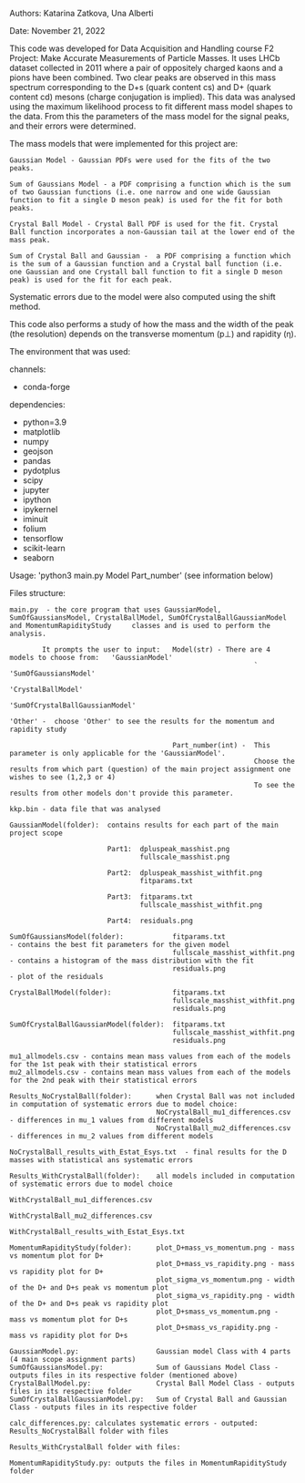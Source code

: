
Authors: Katarina Zatkova, Una Alberti

Date: November 21, 2022

This code was developed for Data Acquisition and Handling course F2 Project: Make Accurate Measurements of Particle Masses. It uses LHCb dataset collected in 2011 where a pair of oppositely charged kaons and a pions have been combined. Two clear peaks are observed in this mass spectrum corresponding to the D+s (quark content cs) and D+ (quark content cd) mesons (charge conjugation is implied). This data was analysed using the maximum likelihood process to fit different mass model shapes to the data. From this the parameters of the mass model for the signal peaks, and their errors were determined.

The mass models that were implemented for this project are:

    Gaussian Model - Gaussian PDFs were used for the fits of the two peaks.

    Sum of Gaussians Model - a PDF comprising a function which is the sum of two Gaussian functions (i.e. one narrow and one wide Gaussian function to fit a single D meson peak) is used for the fit for both peaks.

    Crystal Ball Model - Crystal Ball PDF is used for the fit. Crystal Ball function incorporates a non-Gaussian tail at the lower end of the mass peak.
    
    Sum of Crystal Ball and Gaussian -  a PDF comprising a function which is the sum of a Gaussian function and a Crystal ball function (i.e. one Gaussian and one Crystall ball function to fit a single D meson peak) is used for the fit for each peak.

Systematic errors due to the model were also computed using the shift method.

This code also performs a study of how the mass and the width of the peak (the resolution) depends on the transverse momentum (p⊥) and rapidity (η).

The environment that was used:

channels:
  - conda-forge

dependencies:
  - python=3.9
  - matplotlib
  - numpy
  - geojson
  - pandas
  - pydotplus
  - scipy
  - jupyter
  - ipython
  - ipykernel
  - iminuit
  - folium
  - tensorflow
  - scikit-learn
  - seaborn

Usage: 'python3 main.py Model Part_number'
(see information below)

Files structure:

    main.py  - the core program that uses GaussianModel, SumOfGaussiansModel, CrystalBallModel, SumOfCrystalBallGaussianModel and MomentumRapidityStudy     classes and is used to perform the analysis.

            It prompts the user to input:   Model(str) - There are 4 models to choose from:   'GaussianModel'
                                                                `                           'SumOfGaussiansModel' 
                                                                                            'CrystalBallModel' 
                                                                                            'SumOfCrystalBallGaussianModel' 
                                                                                            'Other' -  choose 'Other' to see the results for the momentum and rapidity study
                                            
                                            Part_number(int) -  This parameter is only applicable for the 'GaussianModel'.
                                                                Choose the results from which part (question) of the main project assignment one wishes to see (1,2,3 or 4)
                                                                To see the results from other models don't provide this parameter.

    kkp.bin - data file that was analysed
    
    GaussianModel(folder):  contains results for each part of the main project scope

                            Part1:  dpluspeak_masshist.png
                                    fullscale_masshist.png

                            Part2:  dpluspeak_masshist_withfit.png
                                    fitparams.txt
                            
                            Part3:  fitparams.txt
                                    fullscale_masshist_withfit.png
                            
                            Part4:  residuals.png

    SumOfGaussiansModel(folder):            fitparams.txt                   - contains the best fit parameters for the given model
                                            fullscale_masshist_withfit.png  - contains a histogram of the mass distribution with the fit
                                            residuals.png                   - plot of the residuals
    
    CrystalBallModel(folder):               fitparams.txt   
                                            fullscale_masshist_withfit.png
                                            residuals.png
    
    SumOfCrystalBallGaussianModel(folder):  fitparams.txt
                                            fullscale_masshist_withfit.png
                                            residuals.png

    mu1_allmodels.csv - contains mean mass values from each of the models for the 1st peak with their statistical errors
    mu2_allmodels.csv - contains mean mass values from each of the models for the 2nd peak with their statistical errors

    Results_NoCrystalBall(folder):      when Crystal Ball was not included in computation of systematic errors due to model choice:
                                        NoCrystalBall_mu1_differences.csv - differences in mu_1 values from different models
                                        NoCrystalBall_mu2_differences.csv - differences in mu_2 values from different models
                                        NoCrystalBall_results_with_Estat_Esys.txt  - final results for the D masses with statistical ans systematic errors

    Results_WithCrystalBall(folder):    all models included in computation of systematic errors due to model choice
                                        WithCrystalBall_mu1_differences.csv
                                        WithCrystalBall_mu2_differences.csv
                                        WithCrystalBall_results_with_Estat_Esys.txt
    
    MomentumRapidityStudy(folder):      plot_D+mass_vs_momentum.png - mass vs momentum plot for D+
                                        plot_D+mass_vs_rapidity.png - mass vs rapidity plot for D+
                                        plot_sigma_vs_momentum.png - width of the D+ and D+s peak vs momentum plot
                                        plot_sigma_vs_rapidity.png - width of the D+ and D+s peak vs rapidity plot
                                        plot_D+smass_vs_momentum.png - mass vs momentum plot for D+s
                                        plot_D+smass_vs_rapidity.png - mass vs rapidity plot for D+s

    GaussianModel.py:                   Gaussian model Class with 4 parts (4 main scope assignment parts)
    SumOfGaussiansModel.py:             Sum of Gaussians Model Class - outputs files in its respective folder (mentioned above)
    CrystalBallModel.py:                Crystal Ball Model Class - outputs files in its respective folder
    SumOfCrystalBallGaussianModel.py:   Sum of Crystal Ball and Gaussian Class - outputs files in its respective folder

    calc_differences.py: calculates systematic errors - outputed:  Results_NoCrystalBall folder with files
                                                                    Results_WithCrystalBall folder with files:
                                                                 
    MomentumRapidityStudy.py: outputs the files in MomentumRapidityStudy folder
